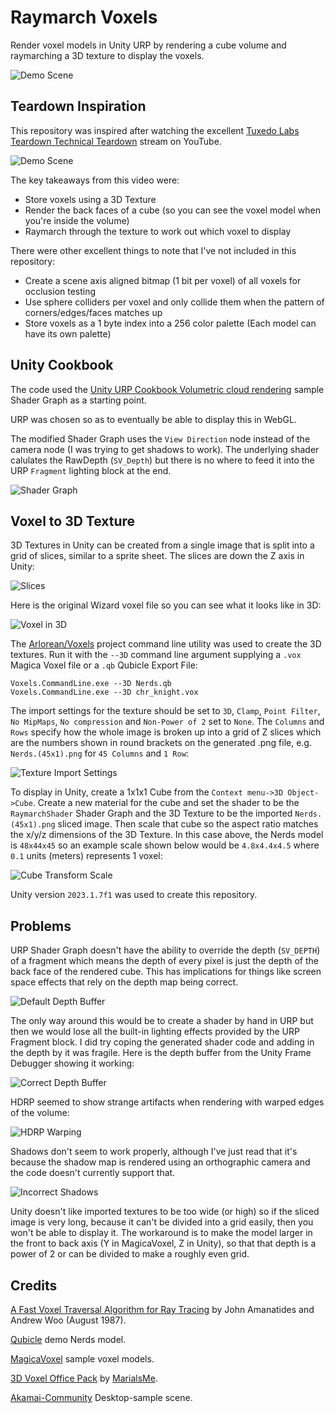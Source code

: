 # Raymarch Voxels 

Render voxel models in Unity URP by rendering a cube volume and raymarching a 3D texture to display the voxels.

![Demo Scene](/Images/DemoScene.png)

## Teardown Inspiration

This repository was inspired after watching the excellent [Tuxedo Labs Teardown Technical Teardown](https://www.youtube.com/watch?v=0VzE8ROwC58) stream on YouTube.

![Demo Scene](/Images/Teardown_Key_Art_01.png)

The key takeaways from this video were:
- Store voxels using a 3D Texture
- Render the back faces of a cube (so you can see the voxel model when you're inside the volume)
- Raymarch through the texture to work out which voxel to display

There were other excellent things to note that I've not included in this repository:
- Create a scene axis aligned bitmap (1 bit per voxel) of all voxels for occlusion testing
- Use sphere colliders per voxel and only collide them when the pattern of corners/edges/faces matches up
- Store voxels as a 1 byte index into a 256 color palette (Each model can have its own palette)

## Unity Cookbook

The code used the [Unity URP Cookbook Volumetric cloud rendering](https://www.youtube.com/watch?v=hXYOlXVRRL8) sample Shader Graph as a starting point.

URP was chosen so as to eventually be able to display this in WebGL.

The modified Shader Graph uses the ```View Direction``` node instead of the camera node (I was trying to get shadows to work). The underlying shader calulates the RawDepth (```SV_Depth```) but there is no where to feed it into the URP ```Fragment``` lighting block at the end.

![Shader Graph](/Images/ShaderGraph.png)

## Voxel to 3D Texture

3D Textures in Unity can be created from a single image that is split into a grid of slices, similar to a sprite sheet. The slices are down the Z axis in Unity:

![Slices](/Images/WizardSlices.png)

Here is the original Wizard voxel file so you can see what it looks like in 3D:

![Voxel in 3D](/Images/Wizard.gif)

The [Arlorean/Voxels](https://github.com/Arlorean/Voxels) project command line utility was used to create the 3D textures. Run it with the ```--3D``` command line argument supplying a ```.vox``` Magica Voxel file or a ```.qb``` Qubicle Export File:

```
Voxels.CommandLine.exe --3D Nerds.qb
Voxels.CommandLine.exe --3D chr_knight.vox
```

The import settings for the texture should be set to ```3D```, ```Clamp```, ```Point Filter```, ```No MipMaps```, ```No compression``` and ```Non-Power of 2``` set to ```None```. The ```Columns``` and ```Rows``` specify how the whole image is broken up into a grid of Z slices which are the numbers shown in round brackets on the generated .png file, e.g. ```Nerds.(45x1).png``` for ```45 Columns``` and ```1 Row```:

![Texture Import Settings](/Images/TextureImportSettings.png)

To display in Unity, create a 1x1x1 Cube from the ```Context menu->3D Object->Cube```. Create a new material for the cube and set the shader to be the ```RaymarchShader``` Shader Graph and the 3D Texture to be the imported ```Nerds.(45x1).png``` sliced image. Then scale that cube so the aspect ratio matches the x/y/z dimensions of the 3D Texture. In this case above, the Nerds model is ```48x44x45``` so an example scale shown below would be ```4.8x4.4x4.5``` where ```0.1``` units (meters) represents 1 voxel:

![Cube Transform Scale](/Images/CubeTransform.png)

Unity version ```2023.1.7f1``` was used to create this repository.

## Problems

URP Shader Graph doesn't have the ability to override the depth (```SV_DEPTH```) of a fragment which means the depth of every pixel is just the depth of the back face of the rendered cube. This has implications for things like screen space effects that rely on the depth map being correct.

![Default Depth Buffer](/Images/DefaultCubeDepth.png)

The only way around this would be to create a shader by hand in URP but then we would lose all the built-in lighting effects provided by the URP Fragment block. I did try coping the generated shader code and adding in the depth by it was fragile. Here is the depth buffer from the Unity Frame Debugger showing it working:

![Correct Depth Buffer](/Images/SV_DEPTH.png)

HDRP seemed to show strange artifacts when rendering with warped edges of the volume:

![HDRP Warping](/Images/HDRP.png)

Shadows don't seem to work properly, although I've just read that it's because the shadow map is rendered using an orthographic camera and the code doesn't currently support that.

![Incorrect Shadows](/Images/Shadows.png)

Unity doesn't like imported textures to be too wide (or high) so if the sliced image is very long, because it can't be divided into a grid easily, then you won't be able to display it. The workaround is to make the model larger in the front to back axis (Y in MagicaVoxel, Z in Unity), so that that depth is a power of 2 or can be divided to make a roughly even grid.

## Credits

[A Fast Voxel Traversal Algorithm for Ray Tracing](http://www.cse.yorku.ca/~amana/research/grid.pdf) by John Amanatides and Andrew Woo (August 1987).

[Qubicle](https://store.steampowered.com/app/454550/Qubicle_Voxel_Editor/) demo Nerds model.

[MagicaVoxel](https://ephtracy.github.io/) sample voxel models.

[3D Voxel Office Pack](https://mariaisme.itch.io/3d-voxel-office) by [MarialsMe](https://mariaisme.itch.io/).

[Akamai-Community](https://github.com/Akamai-Community/inspiring-game-scenes) Desktop-sample scene.


